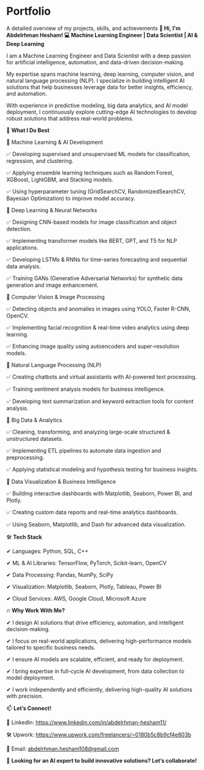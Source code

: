 # Portfolio
A detailed overview of my projects, skills, and achievements
**👋 Hi, I'm Abdelrhman Hesham!
💻 Machine Learning Engineer | Data Scientist | AI & Deep Learning**

I am a Machine Learning Engineer and Data Scientist with a deep passion for artificial intelligence, automation, and data-driven decision-making. 

My expertise spans machine learning, deep learning, computer vision, and natural language processing (NLP). I specialize in building intelligent AI solutions that help businesses leverage data for better insights, efficiency, and automation.

With experience in predictive modeling, big data analytics, and AI model deployment, I continuously explore cutting-edge AI technologies to develop robust solutions that address real-world problems.

🚀 **What I Do Best**

🔹 Machine Learning & AI Development

✅ Developing supervised and unsupervised ML models for classification, regression, and clustering.

✅ Applying ensemble learning techniques such as Random Forest, XGBoost, LightGBM, and Stacking models.

✅ Using hyperparameter tuning (GridSearchCV, RandomizedSearchCV, Bayesian Optimization) to improve model accuracy.


🔹 Deep Learning & Neural Networks

✅ Designing CNN-based models for image classification and object detection.

✅ Implementing transformer models like BERT, GPT, and T5 for NLP applications.

✅ Developing LSTMs & RNNs for time-series forecasting and sequential data analysis.

✅ Training GANs (Generative Adversarial Networks) for synthetic data generation and image enhancement.


🔹 Computer Vision & Image Processing

✅ Detecting objects and anomalies in images using YOLO, Faster R-CNN, OpenCV.

✅ Implementing facial recognition & real-time video analytics using deep learning.

✅ Enhancing image quality using autoencoders and super-resolution models.


🔹 Natural Language Processing (NLP)

✅ Creating chatbots and virtual assistants with AI-powered text processing.

✅ Training sentiment analysis models for business intelligence.

✅ Developing text summarization and keyword extraction tools for content analysis.


🔹 Big Data & Analytics

✅ Cleaning, transforming, and analyzing large-scale structured & unstructured datasets.

✅ Implementing ETL pipelines to automate data ingestion and preprocessing.

✅ Applying statistical modeling and hypothesis testing for business insights.


🔹 Data Visualization & Business Intelligence

✅ Building interactive dashboards with Matplotlib, Seaborn, Power BI, and Plotly.

✅ Creating custom data reports and real-time analytics dashboards.

✅ Using Seaborn, Matplotlib, and Dash for advanced data visualization.



🛠️ **Tech Stack**

✔ Languages: Python, SQL, C++

✔ ML & AI Libraries: TensorFlow, PyTorch, Scikit-learn, OpenCV

✔ Data Processing: Pandas, NumPy, SciPy

✔ Visualization: Matplotlib, Seaborn, Plotly, Tableau, Power BI

✔ Cloud Services: AWS, Google Cloud, Microsoft Azure


🔥 **Why Work With Me?**

✔ I design AI solutions that drive efficiency, automation, and intelligent decision-making.

✔ I focus on real-world applications, delivering high-performance models tailored to specific business needs.

✔ I ensure AI models are scalable, efficient, and ready for deployment.

✔ I bring expertise in full-cycle AI development, from data collection to model deployment.

✔ I work independently and efficiently, delivering high-quality AI solutions with precision.

📫 **Let’s Connect!**

💼 LinkedIn: https://www.linkedin.com/in/abdelrhman-hesham11/

🛠️ Upwork: https://www.upwork.com/freelancers/~0180b5c8b9cf4e803b

📧 Email: abdelrhman.hesham108@gmail.com


🚀 **Looking for an AI expert to build innovative solutions? Let’s collaborate!**

